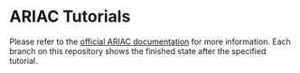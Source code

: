 # ARIAC Tutorials

Please refer to the [official ARIAC documentation](https://ariac.readthedocs.io/en/latest/) for more information. Each branch on this repository shows the finished state after the specified tutorial. 
